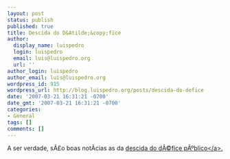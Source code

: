 ```yaml
---
layout: post
status: publish
published: true
title: Descida do D&Atilde;&copy;fice
author:
  display_name: luispedro
  login: luispedro
  email: luis@luispedro.org
  url: ''
author_login: luispedro
author_email: luis@luispedro.org
wordpress_id: 915
wordpress_url: http://blog.luispedro.org/posts/descida-do-defice
date: '2007-03-21 16:31:21 -0700'
date_gmt: '2007-03-21 16:31:21 -0700'
categories:
- General
tags: []
comments: []
---
```

<p>A ser verdade, s&Atilde;&pound;o boas not&Atilde;&shy;cias as da <a href="http:&#47;&#47;www.publico.clix.pt&#47;shownews.asp?id=1288964&idCanal=34">descida do d&Atilde;&copy;fice p&Atilde;&ordm;blico<&#47;a>.</p>
